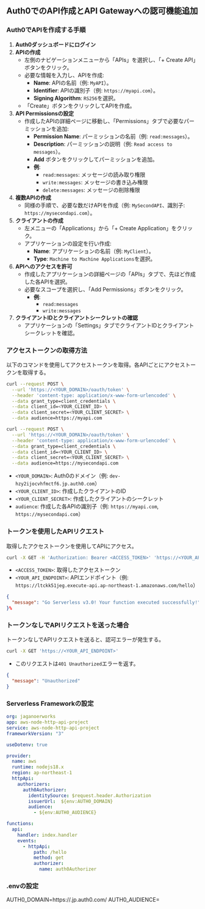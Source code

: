 ## Auth0でのAPI作成とAPI Gatewayへの認可機能追加

### Auth0でAPIを作成する手順
1. **Auth0ダッシュボードにログイン**
2. **APIの作成**
   - 左側のナビゲーションメニューから「APIs」を選択し、「+ Create API」ボタンをクリック。
   - 必要な情報を入力し、APIを作成:
     - **Name**: APIの名前（例: `MyAPI`）。
     - **Identifier**: APIの識別子（例: `https://myapi.com`）。
     - **Signing Algorithm**: `RS256`を選択。
   - 「Create」ボタンをクリックしてAPIを作成。
3. **API Permissionsの設定**
   - 作成したAPIの詳細ページに移動し、「Permissions」タブで必要なパーミッションを追加:
     - **Permission Name**: パーミッションの名前（例: `read:messages`）。
     - **Description**: パーミッションの説明（例: `Read access to messages`）。
     - **Add** ボタンをクリックしてパーミッションを追加。
     - **例**:
       - `read:messages`: メッセージの読み取り権限
       - `write:messages`: メッセージの書き込み権限
       - `delete:messages`: メッセージの削除権限
4. **複数APIの作成**
   - 同様の手順で、必要な数だけAPIを作成（例: `MySecondAPI`、識別子: `https://mysecondapi.com`）。
5. **クライアントの作成**
   - 左メニューの「Applications」から「+ Create Application」をクリック。
   - アプリケーションの設定を行い作成:
     - **Name**: アプリケーションの名前（例: `MyClient`）。
     - **Type**: `Machine to Machine Applications`を選択。
6. **APIへのアクセスを許可**
   - 作成したアプリケーションの詳細ページの「APIs」タブで、先ほど作成した各APIを選択。
   - 必要なスコープを選択し、「Add Permissions」ボタンをクリック。
     - **例**:
       - `read:messages`
       - `write:messages`
7. **クライアントIDとクライアントシークレットの確認**
   - アプリケーションの「Settings」タブでクライアントIDとクライアントシークレットを確認。

### アクセストークンの取得方法
以下のコマンドを使用してアクセストークンを取得。各APIごとにアクセストークンを取得する。

```bash
curl --request POST \
  --url 'https://<YOUR_DOMAIN>/oauth/token' \
  --header 'content-type: application/x-www-form-urlencoded' \
  --data grant_type=client_credentials \
  --data client_id=<YOUR_CLIENT_ID> \
  --data client_secret=<YOUR_CLIENT_SECRET> \
  --data audience=https://myapi.com
```

```bash
curl --request POST \
  --url 'https://<YOUR_DOMAIN>/oauth/token' \
  --header 'content-type: application/x-www-form-urlencoded' \
  --data grant_type=client_credentials \
  --data client_id=<YOUR_CLIENT_ID> \
  --data client_secret=<YOUR_CLIENT_SECRET> \
  --data audience=https://mysecondapi.com
```

- `<YOUR_DOMAIN>`: Auth0のドメイン（例: `dev-hzy2ijocvhfmctf6.jp.auth0.com`）
- `<YOUR_CLIENT_ID>`: 作成したクライアントのID
- `<YOUR_CLIENT_SECRET>`: 作成したクライアントのシークレット
- `audience`: 作成した各APIの識別子（例: `https://myapi.com`, `https://mysecondapi.com`）

### トークンを使用したAPIリクエスト
取得したアクセストークンを使用してAPIにアクセス。

```bash
curl -X GET -H 'Authorization: Bearer <ACCESS_TOKEN>' 'https://<YOUR_API_ENDPOINT>'
```

- `<ACCESS_TOKEN>`: 取得したアクセストークン
- `<YOUR_API_ENDPOINT>`: APIエンドポイント（例: `https://ltckk51jeg.execute-api.ap-northeast-1.amazonaws.com/hello`）


```json
{
  "message": "Go Serverless v3.0! Your function executed successfully!"
}%
```
              

### トークンなしでAPIリクエストを送った場合
トークンなしでAPIリクエストを送ると、認可エラーが発生する。

```bash
curl -X GET 'https://<YOUR_API_ENDPOINT>'
```

- このリクエストは`401 Unauthorized`エラーを返す。

```json
{
  "message": "Unauthorized"
}
```

### Serverless Frameworkの設定
```yaml
org: jaganoerworks
app: aws-node-http-api-project
service: aws-node-http-api-project
frameworkVersion: "3"

useDotenv: true

provider:
  name: aws
  runtime: nodejs18.x
  region: ap-northeast-1
  httpApi:
    authorizers:
      auth0Authorizer:
        identitySource: $request.header.Authorization
        issuerUrl:  ${env:AUTH0_DOMAIN}
        audience:
          - ${env:AUTH0_AUDIENCE}

functions:
  api:
    handler: index.handler
    events:
      - httpApi:
          path: /hello
          method: get
          authorizer:
            name: auth0Authorizer
```

### .envの設定
AUTH0_DOMAIN=https://<TENANT NAME>.jp.auth0.com/
AUTH0_AUDIENCE=<API AUDIENCE>